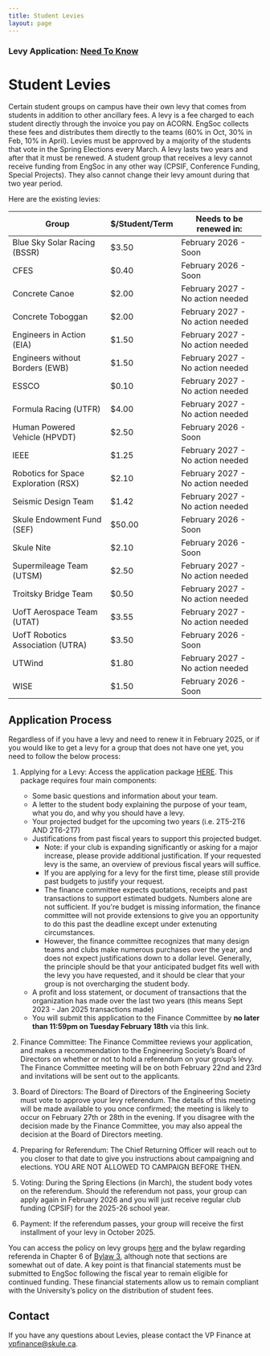 ```yaml
---
title: Student Levies
layout: page
---
```


### Levy Application: [Need To Know](https://docs.google.com/document/d/139IWp6CPKuqXl156pMj-3-BAwrhubHr-4hDY0jlDm1o/edit?usp=sharing)

# Student Levies

Certain student groups on campus have their own levy that comes from students in addition to other ancillary fees. A levy is a fee charged to each student directly through the invoice you pay on ACORN. EngSoc collects these fees and distributes them directly to the teams (60% in Oct, 30% in Feb, 10% in April). Levies must be approved by a majority of the students that vote in the Spring Elections every March. A levy lasts two years and after that it must be renewed. A student group that receives a levy cannot receive funding from EngSoc in any other way (CPSIF, Conference Funding, Special Projects). They also cannot change their levy amount during that two year period.

Here are the existing levies:

| Group | $/Student/Term | Needs to be renewed in: |
|-------|--------|---------|
| Blue Sky Solar Racing (BSSR) | $3.50 | February 2026 - Soon |
| CFES | $0.40 | February 2026 - Soon |
| Concrete Canoe | $2.00 | February 2027 - No action needed |
| Concrete Toboggan | $2.00 | February 2027 - No action needed |
| Engineers in Action (EIA) | $1.50 | February 2027 - No action needed |
| Engineers without Borders (EWB) | $1.50 | February 2027 - No action needed |
| ESSCO | $0.10 | February 2027 - No action needed |
| Formula Racing (UTFR) | $4.00 | February 2027 - No action needed |
| Human Powered Vehicle (HPVDT) | $2.50 | February 2026 - Soon |
| IEEE | $1.25 | February 2027 - No action needed |
| Robotics for Space Exploration (RSX) | $2.10 | February 2027 - No action needed |
| Seismic Design Team | $1.42 | February 2027 - No action needed |
| Skule Endowment Fund (SEF) | $50.00 | February 2026 - Soon |
| Skule Nite | $2.10 | February 2026 - Soon |
| Supermileage Team (UTSM) | $2.50 | February 2027 - No action needed |
| Troitsky Bridge Team | $0.50 | February 2027 - No action needed |
| UofT Aerospace Team (UTAT) | $3.55 | February 2027 - No action needed |
| UofT Robotics Association (UTRA) | $3.50 | February 2026 - Soon |
| UTWind | $1.80 | February 2027 - No action needed |
| WISE | $1.50 | February 2026 - Soon |

## Application Process

Regardless of if you have a levy and need to renew it in February 2025, or if you would like to get a levy for a group that does not have one yet, you need to follow the below process:

1. Applying for a Levy: Access the application package [HERE](https://docs.google.com/spreadsheets/d/1lOgnYFlR_dlJQ026rU6fB_iYBbrDToM2/edit?usp=sharing&ouid=101947819943477447084&rtpof=true&sd=true). This package requires four main components:
   - Some basic questions and information about your team.
   - A letter to the student body explaining the purpose of your team, what you do, and why you should have a levy.
   - Your projected budget for the upcoming two years (i.e. 2T5-2T6 AND 2T6-2T7)
   - Justifications from past fiscal years to support this projected budget.
     - Note: if your club is expanding significantly or asking for a major increase, please provide additional justification. If your requested levy is the same, an overview of previous fiscal years will suffice.
     - If you are applying for a levy for the first time, please still provide past budgets to justify your request.
     - The finance committee expects quotations, receipts and past transactions to support estimated budgets. Numbers alone are not sufficient. If you're budget is missing information, the finance committee will not provide extensions to give you an opportunity to do this past the deadline except under extenuting circumstances.
     - However, the finance committee recognizes that many design teams and clubs make numerous purchases over the year, and does not expect justifications down to a dollar level. Generally, the principle should be that your anticipated budget fits well with the levy you have requested, and it should be clear that your group is not overcharging the student body.
   - A profit and loss statement, or document of transactions that the organization has made over the last two years (this means Sept 2023 - Jan 2025 transactions made)
   - You will submit this application to the Finance Committee by **no later than 11:59pm on Tuesday February 18th** via this link.

1. Finance Committee: The Finance Committee reviews your application, and makes a recommendation to the Engineering Society’s Board of Directors on whether or not to hold a referendum on your group’s levy. The Finance Committee meeting will be on both February 22nd and 23rd and invitations will be sent out to the applicants.

1. Board of Directors: The Board of Directors of the Engineering Society must vote to approve your levy referendum. The details of this meeting will be made available to you once confirmed; the meeting is likely to occur on February 27th or 28th in the evening. If you disagree with the decision made by the Finance Committee, you may also appeal the decision at the Board of Directors meeting. 

1. Preparing for Referendum: The Chief Returning Officer will reach out to you closer to that date to give you instructions about campaigning and elections. YOU ARE NOT ALLOWED TO CAMPAIGN BEFORE THEN.

1. Voting: During the Spring Elections (in March), the student body votes on the referendum. Should the referendum not pass, your group can apply again in February 2026 and you will just receive regular club funding (CPSIF) for the 2025-26 school year.

1. Payment: If the referendum passes, your group will receive the first installment of your levy in October 2025.

You can access the policy on levy groups [here](https://drive.google.com/file/d/1J1VPsPSnyRHALoX6dEoIC1uGouhYpi0X/view?usp=sharing) and the bylaw regarding referenda in Chapter 6 of [Bylaw 3](https://github.com/skule/bylaws/blob/master/Bylaw%203.pdf), although note that sections are somewhat out of date. A key point is that financial statements must be submitted to EngSoc following the fiscal year to remain eligible for continued funding. These financial statements allow us to remain compliant with the University’s policy on the distribution of student fees.

## Contact

If you have any questions about Levies, please contact the VP Finance at [vpfinance@skule.ca](mailto:vpfinance@skule.ca).
